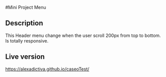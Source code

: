 #Mini Project Menu

## Description

This Header menu change when the user scroll 200px from top to bottom. Is totally responsive.

## Live version

https://alexadictiva.github.io/caseoTest/
